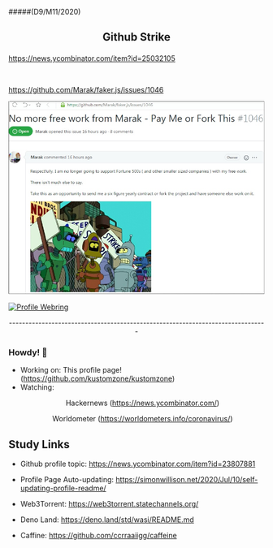 #####(D9/M11/2020)

## <p align="center"> Github Strike </p>

https://news.ycombinator.com/item?id=25032105

<br>

https://github.com/Marak/faker.js/issues/1046

<img src="img/GithubStrike.jpg">

[![Profile Webring](https://randos.online/u/kustomzone)](https://randos.online/u/kustomzone/next) 


<p align="center"> ------------------------------------------------------------------------------- </p>

### Howdy! 👋

- Working on: This profile page! (https://github.com/kustomzone/kustomzone)
- Watching: <p align="center"> Hackernews (https://news.ycombinator.com/) </p>
            <p align="center"> Worldometer (https://worldometers.info/coronavirus/) </p>

## Study Links

- Github profile topic: https://news.ycombinator.com/item?id=23807881
- Profile Page Auto-updating: https://simonwillison.net/2020/Jul/10/self-updating-profile-readme/

- Web3Torrent: https://web3torrent.statechannels.org/
- Deno Land:   https://deno.land/std/wasi/README.md
- Caffine:     https://github.com/ccrraaiigg/caffeine
